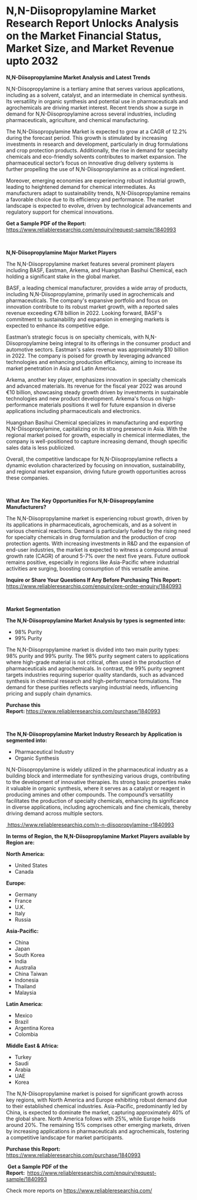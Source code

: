 <p><h1>N,N-Diisopropylamine Market Research Report Unlocks Analysis on the Market Financial Status, Market Size, and Market Revenue upto 2032</h1></p><p><strong>N,N-Diisopropylamine Market Analysis and Latest Trends</strong></p>
<p><p>N,N-Diisopropylamine is a tertiary amine that serves various applications, including as a solvent, catalyst, and an intermediate in chemical synthesis. Its versatility in organic synthesis and potential use in pharmaceuticals and agrochemicals are driving market interest. Recent trends show a surge in demand for N,N-Diisopropylamine across several industries, including pharmaceuticals, agriculture, and chemical manufacturing.</p><p>The N,N-Diisopropylamine Market is expected to grow at a CAGR of 12.2% during the forecast period. This growth is stimulated by increasing investments in research and development, particularly in drug formulations and crop protection products. Additionally, the rise in demand for specialty chemicals and eco-friendly solvents contributes to market expansion. The pharmaceutical sector’s focus on innovative drug delivery systems is further propelling the use of N,N-Diisopropylamine as a critical ingredient.</p><p>Moreover, emerging economies are experiencing robust industrial growth, leading to heightened demand for chemical intermediates. As manufacturers adapt to sustainability trends, N,N-Diisopropylamine remains a favorable choice due to its efficiency and performance. The market landscape is expected to evolve, driven by technological advancements and regulatory support for chemical innovations.</p></p>
<p><strong>Get a Sample PDF of the Report:&nbsp;</strong> <a href="https://www.reliableresearchiq.com/enquiry/request-sample/1840993?utm_campaign=3073&utm_medium=2&utm_source=Github&utm_content=ia&utm_term=26032025&utm_id=nn-diisopropylamine">https://www.reliableresearchiq.com/enquiry/request-sample/1840993</a></p>
<p>&nbsp;</p>
<p><strong>N,N-Diisopropylamine Major Market Players</strong></p>
<p><p>The N,N-Diisopropylamine market features several prominent players including BASF, Eastman, Arkema, and Huangshan Basihui Chemical, each holding a significant stake in the global market.</p><p>BASF, a leading chemical manufacturer, provides a wide array of products, including N,N-Diisopropylamine, primarily used in agrochemicals and pharmaceuticals. The company's expansive portfolio and focus on innovation contribute to its robust market growth, with a reported sales revenue exceeding €78 billion in 2022. Looking forward, BASF's commitment to sustainability and expansion in emerging markets is expected to enhance its competitive edge.</p><p>Eastman’s strategic focus is on specialty chemicals, with N,N-Diisopropylamine being integral to its offerings in the consumer product and automotive sectors. Eastman's sales revenue was approximately $10 billion in 2022. The company is poised for growth by leveraging advanced technologies and enhancing production efficiency, aiming to increase its market penetration in Asia and Latin America.</p><p>Arkema, another key player, emphasizes innovation in specialty chemicals and advanced materials. Its revenue for the fiscal year 2022 was around €10 billion, showcasing steady growth driven by investments in sustainable technologies and new product development. Arkema's focus on high-performance materials positions it well for future expansion in diverse applications including pharmaceuticals and electronics.</p><p>Huangshan Basihui Chemical specializes in manufacturing and exporting N,N-Diisopropylamine, capitalizing on its strong presence in Asia. With the regional market poised for growth, especially in chemical intermediates, the company is well-positioned to capture increasing demand, though specific sales data is less publicized.</p><p>Overall, the competitive landscape for N,N-Diisopropylamine reflects a dynamic evolution characterized by focusing on innovation, sustainability, and regional market expansion, driving future growth opportunities across these companies.</p></p>
<p>&nbsp;</p>
<p><strong>What Are The Key Opportunities For N,N-Diisopropylamine Manufacturers?</strong></p>
<p><p>The N,N-Diisopropylamine market is experiencing robust growth, driven by its applications in pharmaceuticals, agrochemicals, and as a solvent in various chemical reactions. Demand is particularly fueled by the rising need for specialty chemicals in drug formulation and the production of crop protection agents. With increasing investments in R&D and the expansion of end-user industries, the market is expected to witness a compound annual growth rate (CAGR) of around 5-7% over the next five years. Future outlook remains positive, especially in regions like Asia-Pacific where industrial activities are surging, boosting consumption of this versatile amine.</p></p>
<p><strong>Inquire or Share Your Questions If Any Before Purchasing This Report:</strong> <a href="https://www.reliableresearchiq.com/enquiry/pre-order-enquiry/1840993?utm_campaign=3073&utm_medium=2&utm_source=Github&utm_content=ia&utm_term=26032025&utm_id=nn-diisopropylamine">https://www.reliableresearchiq.com/enquiry/pre-order-enquiry/1840993</a></p>
<p>&nbsp;</p>
<p><strong>Market Segmentation</strong></p>
<p><strong>The N,N-Diisopropylamine Market Analysis by types is segmented into:</strong></p>
<p><ul><li>98% Purity</li><li>99% Purity</li></ul></p>
<p><p>The N,N-Diisopropylamine market is divided into two main purity types: 98% purity and 99% purity. The 98% purity segment caters to applications where high-grade material is not critical, often used in the production of pharmaceuticals and agrochemicals. In contrast, the 99% purity segment targets industries requiring superior quality standards, such as advanced synthesis in chemical research and high-performance formulations. The demand for these purities reflects varying industrial needs, influencing pricing and supply chain dynamics.</p></p>
<p><strong>Purchase this Report:&nbsp;</strong><a href="https://www.reliableresearchiq.com/purchase/1840993?utm_campaign=3073&utm_medium=2&utm_source=Github&utm_content=ia&utm_term=26032025&utm_id=nn-diisopropylamine">https://www.reliableresearchiq.com/purchase/1840993</a></p>
<p>&nbsp;</p>
<p><strong>The N,N-Diisopropylamine Market Industry Research by Application is segmented into:</strong></p>
<p><ul><li>Pharmaceutical Industry</li><li>Organic Synthesis</li></ul></p>
<p><p>N,N-Diisopropylamine is widely utilized in the pharmaceutical industry as a building block and intermediate for synthesizing various drugs, contributing to the development of innovative therapies. Its strong basic properties make it valuable in organic synthesis, where it serves as a catalyst or reagent in producing amines and other compounds. The compound’s versatility facilitates the production of specialty chemicals, enhancing its significance in diverse applications, including agrochemicals and fine chemicals, thereby driving demand across multiple sectors.</p></p>
<p><a href="https://www.reliableresearchiq.com/n-n-diisopropylamine-r1840993?utm_campaign=3073&utm_medium=2&utm_source=Github&utm_content=ia&utm_term=26032025&utm_id=nn-diisopropylamine">&nbsp;https://www.reliableresearchiq.com/n-n-diisopropylamine-r1840993</a></p>
<p><strong>In terms of Region, the N,N-Diisopropylamine Market Players available by Region are:</strong></p>
<p>
    <p> <strong> North America: </strong>
        <ul>
            <li>United States</li>
            <li>Canada</li>
        </ul>
        </p> 
    <p> <strong> Europe: </strong>
        <ul>
            <li>Germany</li>
            <li>France</li>
            <li>U.K.</li>
            <li>Italy</li>
            <li>Russia</li>
        </ul>
        </p> 
    <p> <strong> Asia-Pacific: </strong>
        <ul>
            <li>China</li>
            <li>Japan</li>
            <li>South Korea</li>
            <li>India</li>
            <li>Australia</li>
            <li>China Taiwan</li>
            <li>Indonesia</li>
            <li>Thailand</li>
            <li>Malaysia</li>
        </ul>
        </p> 
    <p> <strong> Latin America: </strong>
        <ul>
            <li>Mexico</li>
            <li>Brazil</li>
            <li>Argentina Korea</li>
            <li>Colombia</li>
        </ul>
        </p> 
    <p> <strong> Middle East & Africa: </strong>
        <ul>
            <li>Turkey</li>
            <li>Saudi</li>
            <li>Arabia</li>
            <li>UAE</li>
            <li>Korea</li>
        </ul>
    </p>
    </p>
<p><p>The N,N-Diisopropylamine market is poised for significant growth across key regions, with North America and Europe exhibiting robust demand due to their established chemical industries. Asia-Pacific, predominantly led by China, is expected to dominate the market, capturing approximately 40% of the global share. North America follows with 25%, while Europe holds around 20%. The remaining 15% comprises other emerging markets, driven by increasing applications in pharmaceuticals and agrochemicals, fostering a competitive landscape for market participants.</p></p>
<p><strong>Purchase this Report: </strong><a href="https://www.reliableresearchiq.com/purchase/1840993?utm_campaign=3073&utm_medium=2&utm_source=Github&utm_content=ia&utm_term=26032025&utm_id=nn-diisopropylamine">https://www.reliableresearchiq.com/purchase/1840993</a></p>
<p>&nbsp;<strong>Get a Sample PDF of the Report:&nbsp;&nbsp;</strong><a href="https://www.reliableresearchiq.com/enquiry/request-sample/1840993?utm_campaign=3073&utm_medium=2&utm_source=Github&utm_content=ia&utm_term=26032025&utm_id=nn-diisopropylamine">https://www.reliableresearchiq.com/enquiry/request-sample/1840993</a></p>
<p><strong></strong></p>
<p>Check more reports on <a href="https://www.reliableresearchiq.com/?utm_campaign=3073&utm_medium=2&utm_source=Github&utm_content=ia&utm_term=26032025&utm_id=nn-diisopropylamine">https://www.reliableresearchiq.com/</a></p>
